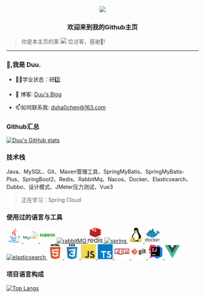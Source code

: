  <p align=center><img src="https://cdn.jsdelivr.net/gh/0oHo0/Picture@main/img/202312181036449.jpg#pic_center" style="width: 20%;" /></p>

<h3 align='center'>
欢迎来到我的Github主页
</h3>


> 你是本主页的第 <img src="https://profile-counter.glitch.me/0oHo0/count.svg" style="width: 15%;"/> 位访客，感谢🙏!
-----

### 👋,我是 Duu.

- 👨‍🎓学业状态：研2️⃣


- 📝 博客: [Duu's Blog](https://0oho0.github.io/)
- 📫如何联系我: duha0chen@163.com

### Github汇总
[![Duu's GitHub stats](https://github-readme-stats.vercel.app/api?username=0oHo0&show_icons=true&theme=vue&hide=prs,contribs&locale=cn&hide_title=true&hide_border=true)](https://github.com/anuraghazra/github-readme-stats)

### 技术栈

Java、MySQL、Git、Maven管理工具、SpringMyBatis、SpringMyBatis-Plus、SpringBoot2、Redis、RabbitMq、Nacos、Docker、Elasticsearch、Dubbo、设计模式、JMeter压力测试、Vue3

> 正在学习：Spring Cloud

### 使用过的语言与工具
<p align="left">
    <a href="https://www.java.com" target="_blank" rel="noreferrer"> <img
            src="https://raw.githubusercontent.com/devicons/devicon/master/icons/java/java-original.svg" alt="java"
            width="40" height="40"/> </a>
    <a href="https://www.mysql.com/" target="_blank" rel="noreferrer"> <img
            src="https://raw.githubusercontent.com/devicons/devicon/master/icons/mysql/mysql-original-wordmark.svg"
            alt="mysql" width="40" height="40"/> </a>
    <a href="https://www.nginx.com" target="_blank" rel="noreferrer"> <img
            src="https://raw.githubusercontent.com/devicons/devicon/master/icons/nginx/nginx-original.svg" alt="nginx"
            width="40" height="40"/> </a>
    <a href="https://www.rabbitmq.com" target="_blank" rel="noreferrer">
        <img src="https://www.vectorlogo.zone/logos/rabbitmq/rabbitmq-icon.svg" alt="rabbitMQ" width="40" height="40"/>
    </a>
    <a href="https://redis.io" target="_blank" rel="noreferrer"> <img
            src="https://raw.githubusercontent.com/devicons/devicon/master/icons/redis/redis-original-wordmark.svg"
            alt="redis" width="40" height="40"/> </a>
    <a href="https://spring.io/" target="_blank" rel="noreferrer">
        <img src="https://www.vectorlogo.zone/logos/springio/springio-icon.svg" alt="spring" width="40" height="40"/>
    </a>
    <a href="https://www.linux.org/" target="_blank"
       rel="noreferrer"> <img
            src="https://raw.githubusercontent.com/devicons/devicon/master/icons/linux/linux-original.svg" alt="linux"
            width="40" height="40"/> </a>
    <a href="https://www.docker.com/" target="_blank" rel="noreferrer">
        <img src="https://raw.githubusercontent.com/devicons/devicon/master/icons/docker/docker-original-wordmark.svg"
             alt="docker" width="40" height="40"/> </a>
    <a href="https://www.elastic.co" target="_blank" rel="noreferrer">
        <img src="https://www.vectorlogo.zone/logos/elastic/elastic-icon.svg" alt="elasticsearch" width="40"
             height="40"/>
    </a>
    <a
            href="https://www.w3.org/html/" target="_blank" rel="noreferrer"> <img
            src="https://raw.githubusercontent.com/devicons/devicon/master/icons/html5/html5-original-wordmark.svg"
            alt="html5" width="40" height="40"/> </a>
    <a href="https://www.w3schools.com/css/" target="_blank" rel="noreferrer"> <img
            src="https://raw.githubusercontent.com/devicons/devicon/master/icons/css3/css3-original-wordmark.svg"
            alt="css3"
            width="40" height="40"/> </a>
    <a href="https://developer.mozilla.org/en-US/docs/Web/JavaScript" target="_blank"
       rel="noreferrer"> <img
            src="https://raw.githubusercontent.com/devicons/devicon/master/icons/javascript/javascript-original.svg"
            alt="javascript" width="40" height="40"/> </a>
        <a href="https://www.typescriptlang.org/docs/handbook/typescript-in-5-minutes.html" target="_blank"
       rel="noreferrer"> <img
            src="https://raw.githubusercontent.com/devicons/devicon/master/icons/typescript/typescript-original.svg"
            alt="javascript" width="40" height="40"/> </a>
     <a href="https://www.npmjs.com" target="_blank"
       rel="noreferrer"> <img
            src="https://raw.githubusercontent.com/devicons/devicon/master/icons/npm/npm-original-wordmark.svg"
            alt="javascript" width="40" height="40"/> </a>
         <a href="https://git-scm.com" target="_blank"
       rel="noreferrer"> <img
            src="https://raw.githubusercontent.com/devicons/devicon/master/icons/git/git-original-wordmark.svg"
            alt="javascript" width="40" height="40"/> </a>
         <a href="https://www.jetbrains.com/" target="_blank"
       rel="noreferrer"> <img
            src="https://raw.githubusercontent.com/devicons/devicon/master/icons/intellij/intellij-original.svg"
            alt="javascript" width="40" height="40"/> </a>
         <a href="https://cn.vuejs.org/" target="_blank"
       rel="noreferrer"> <img
            src="https://raw.githubusercontent.com/devicons/devicon/master/icons/vuejs/vuejs-original.svg"
            alt="javascript" width="40" height="40"/> </a>
</p>


### 项目语言构成

[![Top Langs](https://github-readme-stats.vercel.app/api/top-langs/?username=0oHo0&layout=compact&hide_title=true&hide_border=true)](https://github.com/anuraghazra/github-readme-stats)

